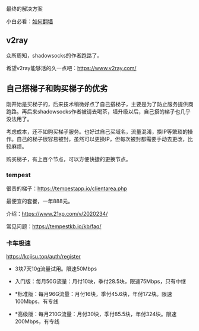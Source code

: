 最终的解决方案

小白必看：[如何翻墙](https://program-think.blogspot.com/2009/05/how-to-break-through-gfw.html)

## v2ray

众所周知，shadowsocks的作者跑路了。

希望v2ray能够活的久一点吧：https://www.v2ray.com/

## 自己搭梯子和购买梯子的优劣

刚开始是买梯子的，后来技术稍微好点了自己搭梯子，主要是为了防止服务提供商跑路。再后来shadowsocks作者被请去喝茶，墙升级以后，自己搭的梯子也几乎没法用了。

考虑成本，还不如购买梯子服务。也好过自己买域名，流量混淆，换IP等繁琐的操作。自己的梯子很容易被封，虽然可以更换IP，但每次被封都需要手动去更改，比较麻烦。

购买梯子，有上百个节点，可以方便快捷的更换节点。

### **tempest**

很贵的梯子：https://tempestapp.io/clientarea.php

最便宜的套餐，一年888元。

介绍：https://www.21xp.com/v/2020234/

常见问题：https://tempestkb.io/kb/faq/

### **卡车极速**
https://kcjisu.top/auth/register

*   3块7天10g流量试用。限速50Mbps

*   入门版：每月50G流量：月付10块，季付28.5块，限速75Mbps，只有中继

*   *标准版：每月96G流量：月付16块，季付45.6块，年付172块。限速100Mbps，有专线

*   *高级版：每月210G流量：月付30块，季付85.5块，年付324块。限速200Mbps，有专线
